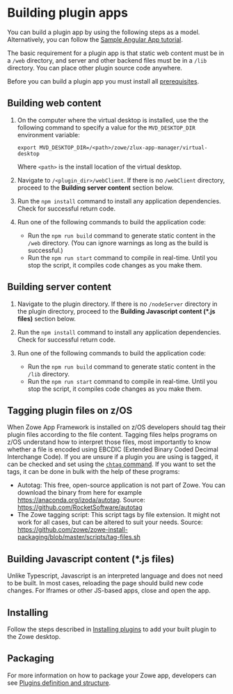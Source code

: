 # Building plugin apps
You can build a plugin app by using the following steps as a model. Alternatively, you can follow the [Sample Angular App tutorial](https://github.com/zowe/sample-angular-app/blob/lab/step-1-hello-world/README.md).

The basic requirement for a plugin app is that static web content must be in a `/web` directory, and server and other backend files must be in a `/lib` directory. You can place other plugin source code anywhere.

Before you can build a plugin app you must install all [prerequisites](https://github.com/zowe/zlux-app-server#0-install-prerequisites).

## Building web content
1. On the computer where the virtual desktop is installed, use the the following command to specify a value for the `MVD_DESKTOP_DIR` environment variable:
    ```
    export MVD_DESKTOP_DIR=/<path>/zowe/zlux-app-manager/virtual-desktop
    ```

    Where `<path>` is the install location of the virtual desktop.

2. Navigate to `/<plugin_dir>/webClient`.  If there is no `/webClient` directory, proceed to the **Building server content** section below.

3. Run the `npm install` command to install any application dependencies. Check for successful return code.

4. Run one of the following commands to build the application code:

    - Run the `npm run build` command to generate static content in the `/web` directory. (You can ignore warnings as long as the build is successful.)
    - Run the `npm run start` command to compile in real-time. Until you stop the script, it compiles code changes as you make them.

## Building server content
1. Navigate to the plugin directory. If there is no `/nodeServer` directory in the plugin directory, proceed to the **Building Javascript content (*.js files)** section below.

2. Run the `npm install` command to install any application dependencies. Check for successful return code.

4. Run one of the following commands to build the application code:

    - Run the `npm run build` command to generate static content in the `/lib` directory.
    - Run the `npm run start` command to compile in real-time. Until you stop the script, it compiles code changes as you make them.

## Tagging plugin files on z/OS
When Zowe App Framework is installed on z/OS developers should tag their plugin files according to the file content. Tagging files helps programs on z/OS understand how to interpret those files, most importantly to know whether a file is encoded using EBCDIC (Extended Binary Coded Decimal Interchange Code). If you are unsure if a plugin you are using is tagged, it can be checked and set using the [`chtag` command](https://www.ibm.com/support/knowledgecenter/SSLTBW_2.2.0/com.ibm.zos.v2r2.bpxa500/chtag.htm). If you want to set the tags, it can be done in bulk with the help of these programs:

- Autotag: This free, open-source application is not part of Zowe. You can download the binary from here for example https://anaconda.org/izoda/autotag. Source: https://github.com/RocketSoftware/autotag
- The Zowe tagging script: This script tags by file extension. It might not work for all cases, but can be altered to suit your needs. Source: https://github.com/zowe/zowe-install-packaging/blob/master/scripts/tag-files.sh

## Building Javascript content (*.js files)
Unlike Typescript, Javascript is an interpreted language and does not need to be built. In most cases, reloading the page should build new code changes. For Iframes or other JS-based apps, close and open the app.

## Installing
Follow the steps described in [Installing plugins](mvd-installplugins.md) to add your built plugin to the Zowe desktop.

## Packaging
For more information on how to package your Zowe app, developers can see [Plugins definition and structure](mvd-plugindefandstruct.md).
